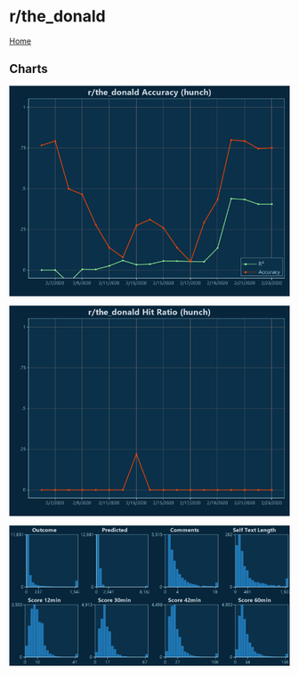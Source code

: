 # r/the_donald

[Home](../index.md)

## Charts

![r/the_donald R² (hunch)](../images/hunch_the_donald_Accuracy.png "r/the_donald R² (hunch)")

![r/the_donald Hit Ratio (hunch)](../images/hunch_the_donald_HitRatio.png "r/the_donald Hit Ratio (hunch)")

![r/the_donald Distributions (hunch)](../images/hunch_the_donald_Distributions.png "r/the_donald Distributions (hunch)")

